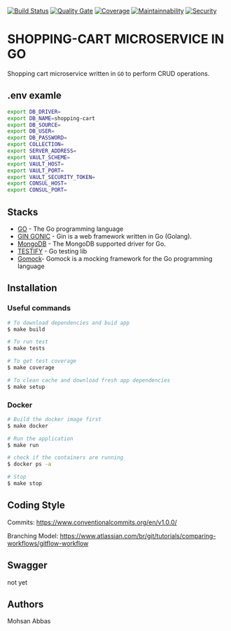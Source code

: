 [![Build Status](https://travis-ci.org/skywinder/ActionSheetPicker-3.0.svg?branch=master)](https://travis-ci.org/skywinder/ActionSheetPicker-3.0)
[![Quality Gate](https://sonar.app.cvc.com.br/api/project_badges/measure?project=shopping-cart-recomendations&metric=alert_status)](https://sonar.app.cvc.com.br/dashboard?id=shopping-cart-recomendations)
[![Coverage](https://sonar.app.cvc.com.br/api/project_badges/measure?project=shopping-cart-recomendations&metric=coverage)](https://sonar.app.cvc.com.br/component_measures?id=shopping-cart-recomendations&metric=Coverage)
[![Maintainnability](https://sonar.app.cvc.com.br/api/project_badges/measure?project=shopping-cart-recomendations&metric=sqale_rating)](https://sonar.app.cvc.com.br/component_measures?id=shopping-cart-recomendations&metric=Maintainability)
[![Security](https://sonar.app.cvc.com.br/api/project_badges/measure?project=shopping-cart-recomendations&metric=security_rating)](https://sonar.app.cvc.com.br/component_measures?id=shopping-cart-recomendations&metric=Security)

# SHOPPING-CART MICROSERVICE IN GO

Shopping cart microservice written in `GO` to perform CRUD operations.

## .env examle

```bash
export DB_DRIVER=
export DB_NAME=shopping-cart
export DB_SOURCE=
export DB_USER=
export DB_PASSWORD=
export COLLECTION=
export SERVER_ADDRESS=
export VAULT_SCHEME=
export VAULT_HOST=
export VAULT_PORT=
export VAULT_SECURITY_TOKEN=
export CONSUL_HOST=
export CONSUL_PORT=
```

## Stacks

- [GO](https://golang.org/) - The Go programming language
- [GIN GONIC](https://github.com/gin-gonic/gin) - Gin is a web framework written in Go (Golang).
- [MongoDB](https://github.com/mongodb/mongo-go-driver) - The MongoDB supported driver for Go.
- [TESTIFY](https://github.com/stretchr/testify) - Go testing lib
- [Gomock](https://github.com/golang/mock)- Gomock is a mocking framework for the Go programming language

## Installation

### Useful commands

```bash
# To download dependencies and buid app
$ make build
```

```bash
# To run test
$ make tests
```

```bash
# To get test coverage
$ make coverage
```

```bash
# To clean cache and download fresh app dependencies
$ make setup
```

### Docker

```bash
# Build the docker image first
$ make docker

# Run the application
$ make run

# check if the containers are running
$ docker ps -a

# Stop
$ make stop
```

## Coding Style

Commits: <https://www.conventionalcommits.org/en/v1.0.0/>

Branching Model: <https://www.atlassian.com/br/git/tutorials/comparing-workflows/gitflow-workflow>

## Swagger

not yet

## Authors

Mohsan Abbas
